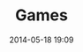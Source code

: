 ---
layout: page
title: "Games"
date: 2014-05-18 19:09
comments: true
sharing: true
footer: true
---